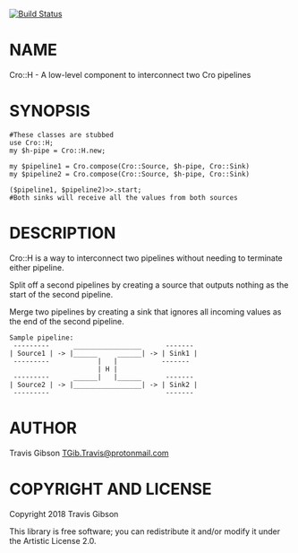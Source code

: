 [![Build Status](https://travis-ci.org/Garland-g/Cro-H.svg?branch=master)](https://travis-ci.org/Garland-g/Cro-H)

NAME
====

Cro::H - A low-level component to interconnect two Cro pipelines

SYNOPSIS
========

    #These classes are stubbed
    use Cro::H;
    my $h-pipe = Cro::H.new;

    my $pipeline1 = Cro.compose(Cro::Source, $h-pipe, Cro::Sink)
    my $pipeline2 = Cro.compose(Cro::Source, $h-pipe, Cro::Sink)

    ($pipeline1, $pipeline2)>>.start;
    #Both sinks will receive all the values from both sources

DESCRIPTION
===========

Cro::H is a way to interconnect two pipelines without needing to terminate either pipeline.

Split off a second pipelines by creating a source that outputs nothing as the start of the second pipeline.

Merge two pipelines by creating a sink that ignores all incoming values as the end of the second pipeline.

    Sample pipeline:
     ---------      _________________      -------
    | Source1 | -> |______     ______| -> | Sink1 |
     ---------            |   |           -------
                          | H |
     ---------      ______|   |______      -------
    | Source2 | -> |_________________| -> | Sink2 |
     ---------                             -------

AUTHOR
======

Travis Gibson <TGib.Travis@protonmail.com>

COPYRIGHT AND LICENSE
=====================

Copyright 2018 Travis Gibson

This library is free software; you can redistribute it and/or modify it under the Artistic License 2.0.

